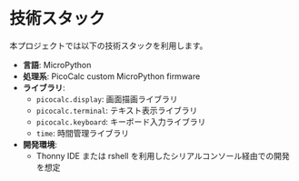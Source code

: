 # 技術スタック

本プロジェクトでは以下の技術スタックを利用します。

- **言語**: MicroPython
- **処理系**: PicoCalc custom MicroPython firmware
- **ライブラリ**:
  - `picocalc.display`: 画面描画ライブラリ
  - `picocalc.terminal`: テキスト表示ライブラリ
  - `picocalc.keyboard`: キーボード入力ライブラリ
  - `time`: 時間管理ライブラリ
- **開発環境**:
  - Thonny IDE または rshell を利用したシリアルコンソール経由での開発を想定
